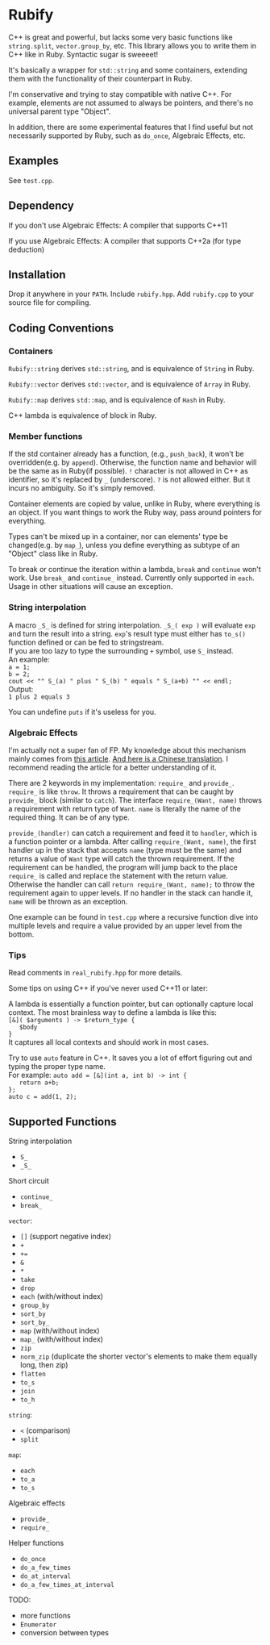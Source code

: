 # Rubify

C++ is great and powerful, but lacks some very basic 
functions like `string.split`, `vector.group_by`, etc.
This library allows you to write them
in C++ like in Ruby. Syntactic sugar is sweeeet!

It's basically a wrapper for `std::string` and some
containers, extending them with the functionality of
their counterpart in Ruby. 

I'm conservative and trying
to stay compatible with native C++. For example, elements
are not assumed to always be pointers, and there's no 
universal parent type "Object".

In addition, there are some experimental features
that I find useful but not necessarily supported by
Ruby, such as `do_once`, Algebraic Effects, etc.

## Examples
See `test.cpp`.

## Dependency
If you don't use Algebraic Effects:
A compiler that supports C++11

If you use Algebraic Effects:
A compiler that supports C++2a (for type deduction)

## Installation
Drop it anywhere in your `PATH`.
Include `rubify.hpp`.
Add `rubify.cpp` to your source file for compiling.

## Coding Conventions

### Containers
`Rubify::string` derives `std::string`, and is equivalence of 
`String` in Ruby.

`Rubify::vector` derives `std::vector`, and is equivalence of 
`Array` in Ruby.

`Rubify::map` derives `std::map`, and is equivalence of 
`Hash` in Ruby.

C++ lambda is equivalence of block in Ruby.

### Member functions
If the std container already has a function, 
(e.g., `push_back`), it won't be overridden(e.g. by `append`). 
Otherwise, the function name and 
behavior will be the same as in Ruby(if possible). 
`!` character is not allowed in C++ as identifier, 
so it's replaced by `_` (underscore). `?` is not allowed either. 
But it incurs no ambiguity. So it's simply removed.

Container elements are copied by value, unlike in Ruby,
where everything is an object. If you want things to
work the Ruby way, pass around pointers for everything.

Types can't be mixed up in a container, nor can elements' 
type be changed(e.g. by `map_`), unless you define everything 
as subtype of an "Object" class like in Ruby.

To break or continue the iteration within a lambda, `break`
and `continue` won't work. Use `break_` and `continue_` instead.
Currently only supported in `each`. Usage in other situations
will cause an exception.

### String interpolation
A macro `_S_` is defined for string interpolation. 
`_S_( exp )` will evaluate `exp` and turn the result 
into a string. `exp`'s result type must either has `to_s()`
function defined or can be fed to stringstream.   
If you are too lazy to type the surrounding `+`
symbol, use `S_` instead.  
An example:  
`a = 1;`  
`b = 2;`  
`cout << "" S_(a) " plus " S_(b) " equals " S_(a+b) "" << endl;`  
Output:  
`1 plus 2 equals 3`

You can undefine `puts` if it's useless for you.

### Algebraic Effects
I'm actually not a super fan of FP. My knowledge about this mechanism
mainly comes from [this article](https://overreacted.io/algebraic-effects-for-the-rest-of-us/).
[And here is a Chinese translation](https://zhuanlan.zhihu.com/p/76158581).
I recommend reading the article for a better understanding of it.

There are 2 keywords in my implementation: `require_` and `provide_`.
`require_` is like `throw`. It throws a requirement that can be caught
by `provide_` block (similar to `catch`). The interface `require_(Want, name)`
throws a requirement with return type of `Want`. `name` is literally the name
of the required thing. It can be of any type.

`provide_(handler)` can catch a requirement and feed it to `handler`, which 
is a function pointer or a lambda. After calling `require_(Want, name)`, 
the first handler up in the stack that accepts 
`name` (type must be the same) and returns a value of `Want` type will catch the
thrown requirement. If the requirement can be handled, the program will jump
back to the place `require_` is called and replace the statement with the
return value. Otherwise the handler can call `return require_(Want, name);`
to throw the requirement again to upper levels. If no handler in the stack
can handle it, `name` will be thrown as an exception.

One example can be found in `test.cpp` where a recursive function dive into
multiple levels and require a value provided by an upper level from the bottom.

### Tips
Read comments in `real_rubify.hpp` for more details.

Some tips on using C++ if you've never used C++11 or later:

A lambda is essentially a function pointer, but can
optionally capture local context.
The most brainless way to define a lambda is like this:  
`[&]( $arguments ) -> $return_type {`  
`	$body`  
`}`  
It captures all local contexts and should work in most cases.

Try to use `auto` feature in C++. It saves you a lot of 
effort figuring out and typing the proper type name.  
For example:
`auto add = [&](int a, int b) -> int {`  
`	return a+b;`  
`};`  
`auto c = add(1, 2);`  

## Supported Functions
String interpolation
- `S_` 
- `_S_`

Short circuit
- `continue_`
- `break_`

`vector`:  
- `[]` (support negative index)
- `+`
- `+=`
- `&`
- `*`
- `take`
- `drop`
- `each` (with/without index)
- `group_by`
- `sort_by`
- `sort_by_`
- `map` (with/without index)
- `map_` (with/without index)
- `zip`
- `norm_zip` (duplicate the shorter vector's elements to make them equally long, then zip)
- `flatten`
- `to_s`
- `join`
- `to_h`

`string`:
- `<` (comparison)
- `split`

`map`:
- `each`
- `to_a`
- `to_s` 

Algebraic effects
- `provide_`
- `require_`

Helper functions
- `do_once`
- `do_a_few_times`
- `do_at_interval`
- `do_a_few_times_at_interval`

TODO:
- more functions
- `Enumerator`
- conversion between types

